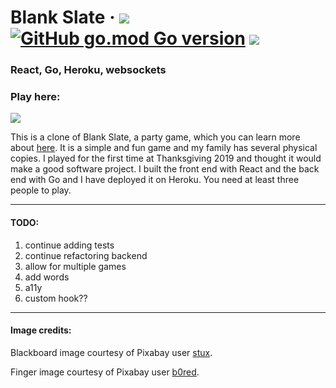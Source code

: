 # Blank Slate &middot; [![](https://img.shields.io/badge/React-js-blue.svg?color=20232a&logo=React)](https://reactjs.org/) [![GitHub go.mod Go version](https://img.shields.io/github/go-mod/go-version/jamessouth/blank-slate?logo=Go)](https://golang.org/) ![](https://img.shields.io/badge/awesome-yes-brightgreen.svg)

### React, Go, Heroku, websockets

### Play here:

[![](https://img.shields.io/badge/heroku-deployed-purple.svg?color=430098&style=for-the-badge&logo=Heroku)](http://blank-slate.herokuapp.com/)

This is a clone of Blank Slate, a party game, which you can learn more about [here](https://theop.games/products/game/blank-slate/).  It is a simple and fun game and my family has several physical copies.  I played for the first time at Thanksgiving 2019 and thought it would make a good software project.  I built the front end with React and the back end with Go and I have deployed it on Heroku.  You need at least three people to play.

--------------------------------------------------------------------------------------------------------------------------

#### TODO:

1.  continue adding tests
2.  continue refactoring backend
3.  allow for multiple games
4.  add words
5.  a11y
6.  custom hook??

--------------------------------------------------------------------------------------------------------------------------

#### Image credits:

Blackboard image courtesy of Pixabay user [stux](https://pixabay.com/users/stux-12364/?utm_source=link-attribution&amp;utm_medium=referral&amp;utm_campaign=image&amp;utm_content=1072366).

Finger image courtesy of Pixabay user [b0red](https://pixabay.com/users/b0red-4473488/?utm_source=link-attribution&amp;utm_medium=referral&amp;utm_campaign=image&amp;utm_content=3170418).